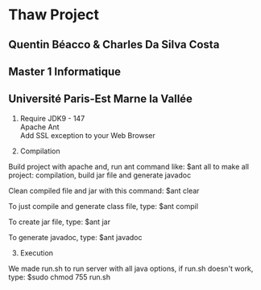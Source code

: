 # Thaw Project
## Quentin Béacco & Charles Da Silva Costa
## Master 1 Informatique
## Université Paris-Est Marne la Vallée

1. Require
  JDK9 - 147 </br>
  Apache Ant </br>
  Add SSL exception to your Web Browser </br>

2. Compilation

  Build project with apache and, run ant command like: $ant all
  to make all project: compilation, build jar file and generate javadoc

  Clean compiled file and jar with this command: $ant clear
  
  To just compile and generate class file, type: $ant compil
  
  To create jar file, type: $ant jar
  
  To generate javadoc, type: $ant javadoc

3. Execution

  We made run.sh to run server with all java options, if run.sh doesn't work, type: $sudo chmod 755 run.sh
